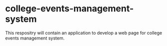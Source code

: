 # college-events-management-system
This  respositry will contain an application to develop a web page for college events management system.
